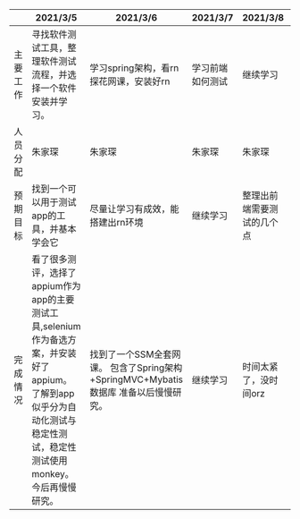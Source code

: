 |          | 2021/3/5                                                     | 2021/3/6                                                     | 2021/3/7         | 2021/3/8                   | 2021/3/9                       | 2021/3/10 | 2021/3/11 |
| -------- | ------------------------------------------------------------ | ------------------------------------------------------------ | ---------------- | -------------------------- | ------------------------------ | --------- | --------- |
| 主要工作 | 寻找软件测试工具，整理软件测试流程，并选择一个软件安装并学习。 | 学习spring架构，看rn探花网课，安装好rn                       | 学习前端如何测试 | 继续学习                   | 继续学习，并整理测试文档于摘要 | 满课      |           |
| 人员分配 | 朱家琛                                                       | 朱家琛                                                       | 朱家琛           | 朱家琛                     | 朱家琛                         | 朱家琛    | 朱家琛    |
| 预期目标 | 找到一个可以用于测试app的工具，并基本学会它                  | 尽量让学习有成效，能搭建出rn环境                             | 继续学习         | 整理出前端需要测试的几个点 | 活下来                         |           |           |
| 完成情况 | 看了很多测评，选择了appium作为app的主要测试工具,selenium作为备选方案，并安装好了appium。     了解到app似乎分为自动化测试与稳定性测试，稳定性测试使用monkey。今后再慢慢研究。 | 找到了一个SSM全套网课。     包含了Spring架构+SpringMVC+Mybatis数据库     准备以后慢慢研究。 | 继续学习         | 时间太紧了，没时间orz      | 活下来了！                     |           |           |